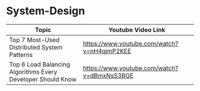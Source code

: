 # System-Design

| Topic  | Youtube Video  Link |
| ------------- | ------------- |
| Top 7 Most-Used Distributed System Patterns  | https://www.youtube.com/watch?v=nH4qjmP2KEE |
| Top 6 Load Balancing Algorithms Every Developer Should Know  | https://www.youtube.com/watch?v=dBmxNsS3BGE  |
